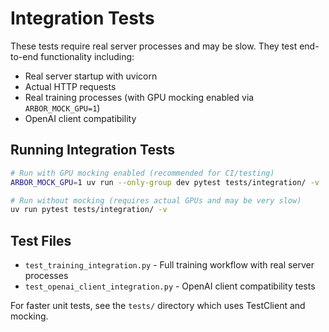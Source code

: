 # Integration Tests

These tests require real server processes and may be slow. They test end-to-end functionality including:

- Real server startup with uvicorn
- Actual HTTP requests
- Real training processes (with GPU mocking enabled via `ARBOR_MOCK_GPU=1`)
- OpenAI client compatibility

## Running Integration Tests

```bash
# Run with GPU mocking enabled (recommended for CI/testing)
ARBOR_MOCK_GPU=1 uv run --only-group dev pytest tests/integration/ -v

# Run without mocking (requires actual GPUs and may be very slow)
uv run pytest tests/integration/ -v
```

## Test Files

- `test_training_integration.py` - Full training workflow with real server processes
- `test_openai_client_integration.py` - OpenAI client compatibility tests

For faster unit tests, see the `tests/` directory which uses TestClient and mocking.
